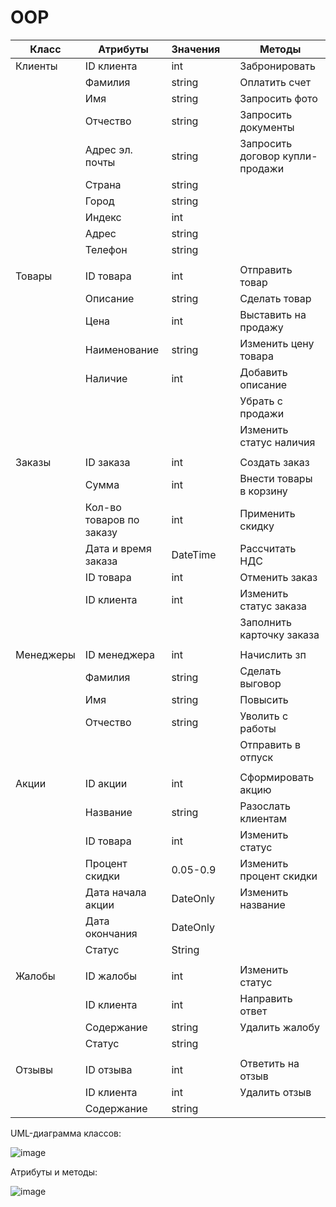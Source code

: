 # OOP
| Класс | Атрибуты | Значения | | Методы |
|-------|----------|----------|-|--------|
| Клиенты | ID клиента | int | | Забронировать |
|  | Фамилия | string | | Оплатить счет |
|  | Имя | string | | Запросить фото |
|  | Отчество | string | | Запросить документы |
|  | Адрес эл. почты | string | | Запросить договор купли-продажи |
|  | Страна | string | |  |
|  | Город | string | |  |
|  | Индекс | int | |  |
|  | Адрес | string | |  |
|  | Телефон | string | |  |
|  |  |  | |  |
| Товары | ID товара | int | | Отправить товар |
|  | Описание | string | | Сделать товар |
|  | Цена | int | | Выставить на продажу |
|  | Наименование | string | | Изменить цену товара |
|  | Наличие | int | | Добавить описание |
|  |  |  | | Убрать с продажи |
|  |  |  | | Изменить статус наличия |
|  |  |  | |  |
| Заказы | ID заказа | int | | Создать заказ |
|  | Сумма | int | | Внести товары в корзину |
|  | Кол-во товаров по заказу | int | | Применить скидку |
|  | Дата и время заказа | DateTime | | Рассчитать НДС |
|  | ID товара | int | | Отменить заказ |
|  | ID клиента | int | | Изменить статус заказа |
|  |  |  | | Заполнить карточку заказа |
|  |  |  | |  |
| Менеджеры | ID менеджера | int | | Начислить зп |
|  | Фамилия | string | | Сделать выговор |
|  | Имя | string | | Повысить |
|  | Отчество | string | | Уволить с работы |
|  |  |  | | Отправить в отпуск |
|  |  |  | |  |
| Акции | ID акции | int | | Сформировать акцию |
|  | Название | string | | Разослать клиентам |
|  | ID товара | int | | Изменить статус |
|  | Процент скидки | 0.05-0.9 | | Изменить процент скидки |
|  | Дата начала акции | DateOnly | | Изменить название |
|  | Дата окончания | DateOnly | |  |
|  | Статус | String | |  |
|  |  |  | |  |
| Жалобы | ID жалобы | int | | Изменить статус |
|  | ID клиента | int | | Направить ответ |
|  | Содержание | string | | Удалить жалобу |
|  | Статус | string | |  |
|  |  |  | |  |
| Отзывы | ID отзыва | int | | Ответить на отзыв |
|  | ID клиента | int | | Удалить отзыв |
|  | Содержание | string | |  |


UML-диаграмма классов:

![image](https://user-images.githubusercontent.com/102855097/168347207-b34b0b79-dce1-48b8-8f3f-90a9c202f522.png)

Атрибуты и методы:

![image](https://user-images.githubusercontent.com/102855097/168347282-092fab01-504b-4ec8-a558-8149b40f43cf.png)

